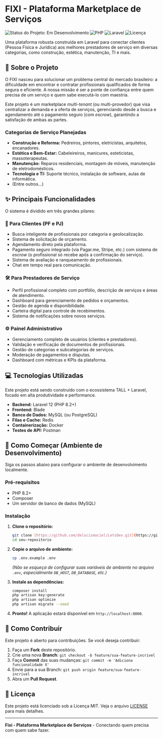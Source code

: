 # FIXI - Plataforma Marketplace de Serviços

![Status do Projeto: Em Desenvolvimento](https://img.shields.io/badge/status-em_desenvolvimento-yellowgreen.svg)
![PHP](https://img.shields.io/badge/PHP-8.2%2B-blue.svg)
![Laravel](https://img.shields.io/badge/Laravel-11.x-orange.svg)
![Licença](https://img.shields.io/badge/Licen%C3%A7a-MIT-green.svg)

Uma plataforma robusta construída em Laravel para conectar clientes (Pessoa Física e Jurídica) aos melhores prestadores de serviço em diversas categorias, como construção, estética, manutenção, TI e mais.

## 🚀 Sobre o Projeto

O FIXI nasceu para solucionar um problema central do mercado brasileiro: a dificuldade em encontrar e contratar profissionais qualificados de forma segura e eficiente. A nossa missão é ser a ponte de confiança entre quem precisa de um serviço e quem sabe executá-lo com maestria.

Este projeto é um marketplace *multi-tenant* (ou multi-provedor) que visa centralizar a demanda e a oferta de serviços, gerenciando desde a busca e agendamento até o pagamento seguro (com *escrow*), garantindo a satisfação de ambas as partes.

### Categorias de Serviço Planejadas

* **Construção e Reforma:** Pedreiros, pintores, eletricistas, arquitetos, encanadores.
* **Estética e Bem-Estar:** Cabeleireiros, manicures, esteticistas, massoterapeutas.
* **Manutenção:** Reparos residenciais, montagem de móveis, manutenção de eletrodomésticos.
* **Tecnologia e TI:** Suporte técnico, instalação de software, aulas de informática.
* (Entre outros...)

## ✨ Principais Funcionalidades

O sistema é dividido em três grandes pilares:

### 👤 Para Clientes (PF e PJ)

* Busca inteligente de profissionais por categoria e geolocalização.
* Sistema de solicitação de orçamento.
* Agendamento direto pela plataforma.
* Pagamento seguro integrado (via Pagar.me, Stripe, etc.) com sistema de *escrow* (o profissional só recebe após a confirmação do serviço).
* Sistema de avaliação e ranqueamento de profissionais.
* Chat em tempo real para comunicação.

### 🛠️ Para Prestadores de Serviço

* Perfil profissional completo com portfólio, descrição de serviços e áreas de atendimento.
* Dashboard para gerenciamento de pedidos e orçamentos.
* Gestão de agenda e disponibilidade.
* Carteira digital para controle de recebimentos.
* Sistema de notificações sobre novos serviços.

### ⚙️ Painel Administrativo

* Gerenciamento completo de usuários (clientes e prestadores).
* Validação e verificação de documentos de profissionais.
* Gestão de categorias e subcategorias de serviços.
* Moderação de pagamentos e disputas.
* Dashboard com métricas e KPIs da plataforma.

## 💻 Tecnologias Utilizadas

Este projeto está sendo construído com o ecossistema TALL + Laravel, focado em alta produtividade e performance.

* **Backend:** Laravel 12 (PHP 8.2+)
* **Frontend:** Blade
* **Banco de Dados:** MySQL (ou PostgreSQL)
* **Filas e Cache:** Redis
* **Containerização:** Docker
* **Testes de API:** Postman

## 🚀 Como Começar (Ambiente de Desenvolvimento)

Siga os passos abaixo para configurar o ambiente de desenvolvimento localmente.

### Pré-requisitos

* PHP 8.2+
* Composer
* Um servidor de banco de dados (MySQL)

### Instalação 

1.  **Clone o repositório:**
    ```bash
    git clone [https://github.com/delucismaciel/LetsDev.git](https://github.com/delucismaciel/LetsDev.git)
    cd seu-repositorio
    ```

2.  **Copie o arquivo de ambiente:**
    ```bash
    cp .env.example .env
    ```
    *(Não se esqueça de configurar suas variáveis de ambiente no arquivo `.env`, especialmente `DB_HOST`, `DB_DATABASE`, etc.)*

3.  **Instale as dependências:**
    ```bash
    composer install
    php artisan key:generate
    php artisan optimize
    php artisan migrate --seed
    ```
4.  **Pronto!** A aplicação estará disponível em `http://localhost:8000`.

## 🤝 Como Contribuir

Este projeto é aberto para contribuições. Se você deseja contribuir:

1.  Faça um **Fork** deste repositório.
2.  Crie uma nova **Branch**: `git checkout -b feature/sua-feature-incrivel`
3.  Faça **Commit** das suas mudanças: `git commit -m 'Adiciona funcionalidade X'`
4.  Envie para a sua Branch: `git push origin feature/sua-feature-incrivel`
5.  Abra um **Pull Request**.

## 📄 Licença

Este projeto está licenciado sob a Licença MIT. Veja o arquivo [LICENSE](LICENSE.md) para mais detalhes.

---

**Fixi - Plataforma Marketplace de Serviços** - Conectando quem precisa com quem sabe fazer.
